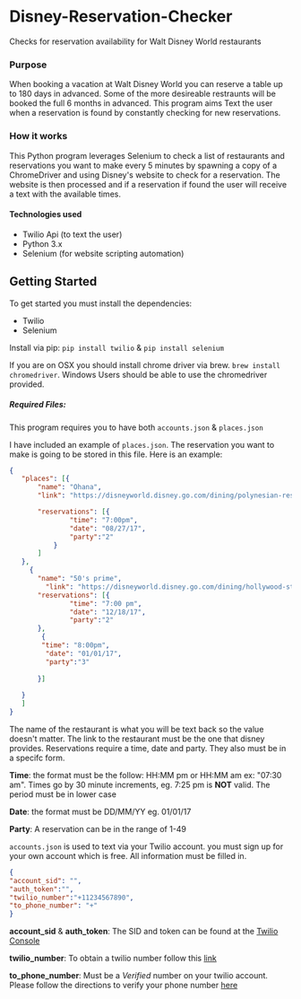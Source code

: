 # Disney-Reservation-Checker
Checks for reservation availability for Walt Disney World restaurants

### Purpose

When booking a vacation at Walt Disney World you can reserve a table up to 180 days in advanced. Some of the more desireable
 restraunts will be booked the full 6 months in advanced. This program aims Text the user when a reservation is found by constantly 
 checking for new reservations. 
 
 
 ### How it works
 
 This Python program leverages Selenium to check a list of restaurants and reservations you want to make every 5 minutes by
 spawning a copy of a ChromeDriver and using Disney's website to check for a reservation. The website is then processed and 
 if a reservation if found the user will receive a text with the available times. 
 
 #### Technologies used
 
 * Twilio Api (to text the user)
 * Python 3.x
 * Selenium (for website scripting automation)
 
 
 ## Getting Started
 
 To get started you must install the dependencies:
 * Twilio
 * Selenium
 
 Install via pip: `pip install twilio` & `pip install selenium`
 
 If you are on OSX you should install chrome driver via brew. `brew install chromedriver`. Windows Users should be able
  to use the chromedriver provided. 

 
 ##### Required Files:
 
 This program requires you to have both `accounts.json` & `places.json`
 
 I have included an example of `places.json`. The reservation you want to make is going to be stored in this file. Here is an example:
 
 
 ```json
 {
	"places": [{
		"name": "Ohana",
		"link": "https://disneyworld.disney.go.com/dining/polynesian-resort/ohana/",

		"reservations": [{
				"time": "7:00pm",
				"date": "08/27/17",
                "party":"2"
			}
		]
	},
      {
		"name": "50's prime",
		  "link": "https://disneyworld.disney.go.com/dining/hollywood-studios/50s-prime-time-cafe/",
		"reservations": [{
				"time": "7:00 pm",
				"date": "12/18/17",
                "party":"2"
		},
		 {
		 "time": "8:00pm",
		  "date": "01/01/17",
		  "party":"3"
		
		}]
		
	}
    ]
}
 
```

 The name of the restaurant is what you will be text back so the value doesn't matter. The link to the restaurant must be the one 
 that disney provides. Reservations require a time, date and party. They also must be in a specifc form.
 
 
 **Time**: the format must be the follow: HH:MM pm or HH:MM am ex: "07:30 am". Times go by 30 minute increments, eg. 7:25 
 pm is **NOT** valid. The period must be in lower case
 
 **Date**: the format must be DD/MM/YY eg. 01/01/17
 
 **Party**: A reservation can be in the range of 1-49
 
 
 `accounts.json` is used to text via your Twilio account. you must sign up for your own account which is free. All 
 information must be filled in. 
  
  
  ```json
  {
  "account_sid": "",
  "auth_token":"",
  "twilio_number":"+11234567890",
  "to_phone_number": "+"
 }


```

**account_sid** & **auth_token**: The SID and token can be found at the [Twilio Console](https://www.twilio.com/console)

**twilio_number**: To obtain a twilio number follow this [link](https://www.twilio.com/console/phone-numbers/getting-started)

**to_phone_number**: Must be a *Verified* number on your twilio account. Please follow the directions to verify your phone number
[here](https://www.twilio.com/console/phone-numbers/verified)


 
 
 